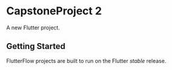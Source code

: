 # CapstoneProject 2

A new Flutter project.

## Getting Started

FlutterFlow projects are built to run on the Flutter _stable_ release.
